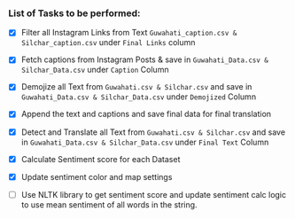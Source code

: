 ### List of Tasks to be performed:

- [x] Filter all Instagram Links from Text ```Guwahati_caption.csv & Silchar_caption.csv``` under ```Final Links``` column

- [x] Fetch captions from Instagram Posts & save in ```Guwahati_Data.csv & Silchar_Data.csv``` under ```Caption``` Column

- [x] Demojize all Text from ```Guwahati.csv & Silchar.csv``` and save in ```Guwahati_Data.csv & Silchar_Data.csv``` under ```Demojized``` Column

- [x] Append the text and captions and save final data for final translation

- [x] Detect and Translate all Text from ```Guwahati.csv & Silchar.csv``` and save in ```Guwahati_Data.csv & Silchar_Data.csv``` under ```Final Text``` Column

- [x] Calculate Sentiment score for each Dataset

- [x] Update sentiment color and map settings

- [ ] Use NLTK library to get sentiment score and update sentiment calc logic to use mean sentiment of all words in the string. 


